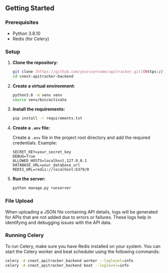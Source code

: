 ## Getting Started

### Prerequisites

- Python 3.8.10
- Redis (for Celery)

### Setup

1. **Clone the repository:**

    ```bash
    git clone [https://github.com/yourusername/apitracker.git](https://github.com/altyon-get/cnext-apitracker-backend)
    cd cnext-apitracker-backend
    ```

2. **Create a virtual environment:**

    ```bash
    python3.8 -m venv venv
    source venv/bin/activate
    ```

3. **Install the requirements:**

    ```bash
    pip install -r requirements.txt
    ```

4. **Create a `.env` file:**

    Create a `.env` file in the project root directory and add the required credentials. Example:

    ```env
    SECRET_KEY=your_secret_key
    DEBUG=True
    ALLOWED_HOSTS=localhost,127.0.0.1
    DATABASE_URL=your_database_url
    REDIS_URL=redis://localhost:6379/0
    ```

5. **Run the server:**

    ```bash
    python manage.py runserver
    ```

### File Upload

When uploading a JSON file containing API details, logs will be generated for APIs that are not added due to errors or failures. These logs help in identifying and debugging issues with the API data.

### Running Celery

To run Celery, make sure you have Redis installed on your system. You can start the Celery worker and beat scheduler using the following commands:

```bash
celery -A cnext_apitracker_backend worker --loglevel=info
celery -A cnext_apitracker_backend beat --loglevel=info
